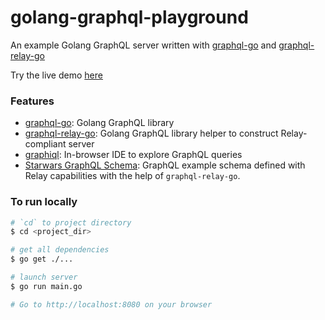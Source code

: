 # golang-graphql-playground
An example Golang GraphQL server written with [graphql-go](https://github.com/chris-ramon/graphql-go) and [graphql-relay-go](https://github.com/sogko/graphql-relay-go)

Try the live demo [here](http://bit.ly/try-graphql-go) 

### Features
- [graphql-go](https://github.com/chris-ramon/graphql-go): Golang GraphQL library
- [graphql-relay-go](https://github.com/sogko/graphql-relay-go): Golang GraphQL library helper to construct Relay-compliant server
- [graphiql](https://github.com/graphql/graphiql): In-browser IDE to explore GraphQL queries
- [Starwars GraphQL Schema](https://github.com/sogko/graphql-relay-go/tree/master/examples/starwars): GraphQL example schema defined with Relay capabilities with the help of `graphql-relay-go`.

### To run locally
```bash
# `cd` to project directory
$ cd <project_dir>

# get all dependencies
$ go get ./...

# launch server
$ go run main.go

# Go to http://localhost:8080 on your browser
```
